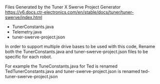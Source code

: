 Files Generated by the Tuner X Swerve Project Generator
https://v6.docs.ctr-electronics.com/en/stable/docs/tuner/tuner-swerve/index.html
* TunerConstants.java
* Telemetry.java
* tuner-swerve-project.json

In order to support multiple drive bases to be used with this code, 
Rename both the TunerConstants.java and tuner-swerve-project.json files
to be specific for each robot. 

For example the TuneConstants.java for Ted is renamed TedTunerConstants.java and 
tuner-swerve-project.json is renamed ted-tuner-swerve-project.json
